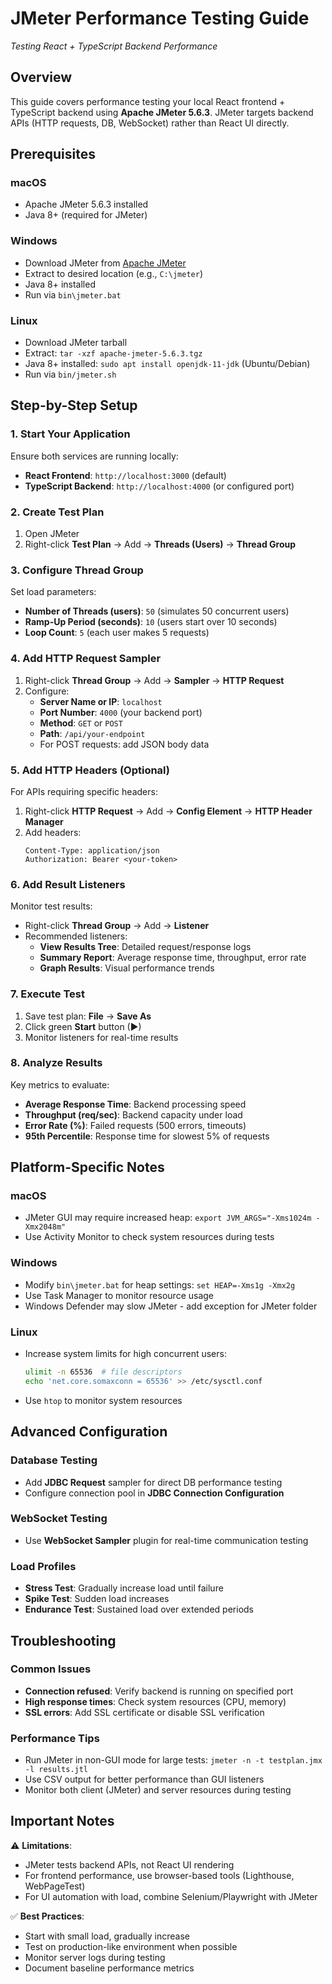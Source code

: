 # JMeter Performance Testing Guide

_Testing React + TypeScript Backend Performance_

## Overview

This guide covers performance testing your local React frontend + TypeScript backend using **Apache JMeter 5.6.3**. JMeter targets backend APIs (HTTP requests, DB, WebSocket) rather than React UI directly.

## Prerequisites

### macOS

- Apache JMeter 5.6.3 installed
- Java 8+ (required for JMeter)

### Windows

- Download JMeter from [Apache JMeter](https://jmeter.apache.org/download_jmeter.cgi)
- Extract to desired location (e.g., `C:\jmeter`)
- Java 8+ installed
- Run via `bin\jmeter.bat`

### Linux

- Download JMeter tarball
- Extract: `tar -xzf apache-jmeter-5.6.3.tgz`
- Java 8+ installed: `sudo apt install openjdk-11-jdk` (Ubuntu/Debian)
- Run via `bin/jmeter.sh`

## Step-by-Step Setup

### 1. Start Your Application

Ensure both services are running locally:

- **React Frontend**: `http://localhost:3000` (default)
- **TypeScript Backend**: `http://localhost:4000` (or configured port)

### 2. Create Test Plan

1. Open JMeter
2. Right-click **Test Plan** → Add → **Threads (Users)** → **Thread Group**

### 3. Configure Thread Group

Set load parameters:

- **Number of Threads (users)**: `50` (simulates 50 concurrent users)
- **Ramp-Up Period (seconds)**: `10` (users start over 10 seconds)
- **Loop Count**: `5` (each user makes 5 requests)

### 4. Add HTTP Request Sampler

1. Right-click **Thread Group** → Add → **Sampler** → **HTTP Request**
2. Configure:
   - **Server Name or IP**: `localhost`
   - **Port Number**: `4000` (your backend port)
   - **Method**: `GET` or `POST`
   - **Path**: `/api/your-endpoint`
   - For POST requests: add JSON body data

### 5. Add HTTP Headers (Optional)

For APIs requiring specific headers:

1. Right-click **HTTP Request** → Add → **Config Element** → **HTTP Header Manager**
2. Add headers:
   ```
   Content-Type: application/json
   Authorization: Bearer <your-token>
   ```

### 6. Add Result Listeners

Monitor test results:

- Right-click **Thread Group** → Add → **Listener**
- Recommended listeners:
  - **View Results Tree**: Detailed request/response logs
  - **Summary Report**: Average response time, throughput, error rate
  - **Graph Results**: Visual performance trends

### 7. Execute Test

1. Save test plan: **File** → **Save As**
2. Click green **Start** button (▶)
3. Monitor listeners for real-time results

### 8. Analyze Results

Key metrics to evaluate:

- **Average Response Time**: Backend processing speed
- **Throughput (req/sec)**: Backend capacity under load
- **Error Rate (%)**: Failed requests (500 errors, timeouts)
- **95th Percentile**: Response time for slowest 5% of requests

## Platform-Specific Notes

### macOS

- JMeter GUI may require increased heap: `export JVM_ARGS="-Xms1024m -Xmx2048m"`
- Use Activity Monitor to check system resources during tests

### Windows

- Modify `bin\jmeter.bat` for heap settings: `set HEAP=-Xms1g -Xmx2g`
- Use Task Manager to monitor resource usage
- Windows Defender may slow JMeter - add exception for JMeter folder

### Linux

- Increase system limits for high concurrent users:
  ```bash
  ulimit -n 65536  # file descriptors
  echo 'net.core.somaxconn = 65536' >> /etc/sysctl.conf
  ```
- Use `htop` to monitor system resources

## Advanced Configuration

### Database Testing

- Add **JDBC Request** sampler for direct DB performance testing
- Configure connection pool in **JDBC Connection Configuration**

### WebSocket Testing

- Use **WebSocket Sampler** plugin for real-time communication testing

### Load Profiles

- **Stress Test**: Gradually increase load until failure
- **Spike Test**: Sudden load increases
- **Endurance Test**: Sustained load over extended periods

## Troubleshooting

### Common Issues

- **Connection refused**: Verify backend is running on specified port
- **High response times**: Check system resources (CPU, memory)
- **SSL errors**: Add SSL certificate or disable SSL verification

### Performance Tips

- Run JMeter in non-GUI mode for large tests: `jmeter -n -t testplan.jmx -l results.jtl`
- Use CSV output for better performance than GUI listeners
- Monitor both client (JMeter) and server resources during testing

## Important Notes

⚠️ **Limitations**:

- JMeter tests backend APIs, not React UI rendering
- For frontend performance, use browser-based tools (Lighthouse, WebPageTest)
- For UI automation with load, combine Selenium/Playwright with JMeter

✅ **Best Practices**:

- Start with small load, gradually increase
- Test on production-like environment when possible
- Monitor server logs during testing
- Document baseline performance metrics
